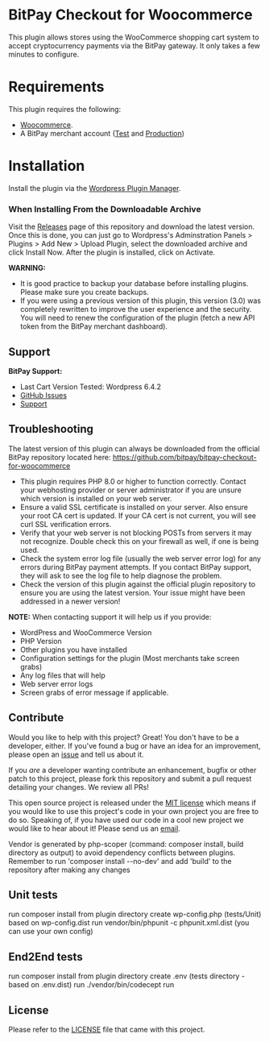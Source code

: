 BitPay Checkout for Woocommerce
===============================

This plugin allows stores using the WooCommerce shopping cart system to accept cryptocurrency payments via the BitPay gateway. It only takes a few minutes to configure.

# Requirements

This plugin requires the following:

* [Woocommerce](https://wordpress.org/plugins/woocommerce/).
* A BitPay merchant account ([Test](http://test.bitpay.com) and [Production](http://www.bitpay.com))

# Installation

Install the plugin via the [Wordpress Plugin Manager](https://wordpress.org/plugins/bitpay-checkout-for-woocommerce/#installation).

### When Installing From the Downloadable Archive

Visit the [Releases](https://github.com/bitpay/bitpay-checkout-for-woocommerce/releases) page of this repository and download the latest version. Once this is done, you can just go to Wordpress's Adminstration Panels > Plugins > Add New > Upload Plugin, select the downloaded archive and click Install Now. After the plugin is installed, click on Activate.

**WARNING:** 
* It is good practice to backup your database before installing plugins. Please make sure you create backups.
* If you were using a previous version of this plugin, this version (3.0) was completely rewritten to improve the user experience and the security. You will need to renew the configuration of the plugin (fetch a new API token from the BitPay merchant dashboard).

## Support

**BitPay Support:**

* Last Cart Version Tested: Wordpress 6.4.2
* [GitHub Issues](https://github.com/bitpay/bitpay-checkout-for-woocommerce/issues)
* [Support](https://support.bitpay.com/hc/en-us)

## Troubleshooting

The latest version of this plugin can always be downloaded from the official BitPay repository located here: https://github.com/bitpay/bitpay-checkout-for-woocommerce

* This plugin requires PHP 8.0 or higher to function correctly. Contact your webhosting provider or server administrator if you are unsure which version is installed on your web server.
* Ensure a valid SSL certificate is installed on your server. Also ensure your root CA cert is updated. If your CA cert is not current, you will see curl SSL verification errors.
* Verify that your web server is not blocking POSTs from servers it may not recognize. Double check this on your firewall as well, if one is being used.
* Check the system error log file (usually the web server error log) for any errors during BitPay payment attempts. If you contact BitPay support, they will ask to see the log file to help diagnose the problem.
* Check the version of this plugin against the official plugin repository to ensure you are using the latest version. Your issue might have been addressed in a newer version!

**NOTE:** When contacting support it will help us if you provide:

* WordPress and WooCommerce Version
* PHP Version
* Other plugins you have installed
* Configuration settings for the plugin (Most merchants take screen grabs)
* Any log files that will help
* Web server error logs
* Screen grabs of error message if applicable.

## Contribute

Would you like to help with this project?  Great!  You don't have to be a developer, either.  If you've found a bug or have an idea for an improvement, please open an [issue](https://github.com/bitpay/bitpay-checkout-for-woocommerce/issues) and tell us about it.

If you *are* a developer wanting contribute an enhancement, bugfix or other patch to this project, please fork this repository and submit a pull request detailing your changes.  We review all PRs!

This open source project is released under the [MIT license](http://opensource.org/licenses/MIT) which means if you would like to use this project's code in your own project you are free to do so. Speaking of, if you have used our code in a cool new project we would like to hear about it!  Please send us an [email](mailto:sales-engineering@bitpay.com).

Vendor is generated by php-scoper (command: composer install, build directory as output) to avoid dependency conflicts between plugins. Remember to run 'composer install --no-dev' and add 'build' to the repository after making any changes

## Unit tests
run composer install from plugin directory
create wp-config.php (tests/Unit) based on wp-config.dist
run vendor/bin/phpunit -c phpunit.xml.dist (you can use your own config)

## End2End tests
run composer install from plugin directory
create .env (tests directory - based on .env.dist)
run ./vendor/bin/codecept run

## License

Please refer to the [LICENSE](https://github.com/bitpay/bitpay-checkout-for-woocommerce/blob/master/LICENSE) file that came with this project.
